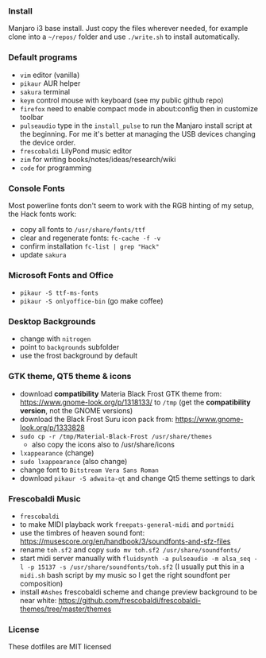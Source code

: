 ### Install
Manjaro i3 base install. Just copy the files wherever needed, for example clone into a ``~/repos/`` folder and use ``./write.sh`` to install automatically.

### Default programs
- ``vim`` editor (vanilla)
- ``pikaur`` AUR helper
- ``sakura`` terminal
- ``keym`` control mouse with keyboard (see my public github repo)
- ``firefox`` need to enable compact mode in about:config then in customize toolbar
- ``pulseaudio`` type in the ``install_pulse`` to run the Manjaro install script at the beginning. For me it's better at managing the USB devices changing the device order.
- ``frescobaldi`` LilyPond music editor
- ``zim`` for writing books/notes/ideas/research/wiki
- ``code`` for programming

### Console Fonts
Most powerline fonts don't seem to work with the RGB hinting of my setup, the Hack fonts work:

- copy all fonts to ``/usr/share/fonts/ttf`` 
- clear and regenerate fonts: ``fc-cache -f -v``
- confirm installation ``fc-list | grep "Hack"``
- update ``sakura``

### Microsoft Fonts and Office
- ``pikaur -S ttf-ms-fonts``
- ``pikaur -S onlyoffice-bin`` (go make coffee)

### Desktop Backgrounds
- change with ``nitrogen``
- point to ``backgrounds`` subfolder
- use the frost background by default

### GTK theme, QT5 theme & icons
 - download **compatibility** Materia Black Frost GTK theme from: https://www.gnome-look.org/p/1318133/ to ``/tmp`` (get the **compatibility version**, not the GNOME versions)
 - download the Black Frost Suru icon pack from: https://www.gnome-look.org/p/1333828
 - ``sudo cp -r /tmp/Material-Black-Frost /usr/share/themes``
   - also copy the icons also to /usr/share/icons
 - ``lxappearance`` (change)
 - ``sudo lxappearance`` (also change)
 - change font to ``Bitstream Vera Sans Roman``
 - download ``pikaur -S adwaita-qt`` and change Qt5 theme settings to dark

### Frescobaldi Music
 - ``frescobaldi``
 - to make MIDI playback work ``freepats-general-midi`` and ``portmidi``
 - use the timbres of heaven sound font: https://musescore.org/en/handbook/3/soundfonts-and-sfz-files
 - rename ``toh.sf2`` and copy ``sudo mv toh.sf2 /usr/share/soundfonts/``
 - start midi server manually with ``fluidsynth -a pulseaudio -m alsa_seq -l -p 15137 -s /usr/share/soundfonts/toh.sf2`` (I usually put this in a ``midi.sh`` bash script by my music so I get the right soundfont per composition)
 - install ``#Ashes`` frescobaldi scheme and change preview background to be near white: https://github.com/frescobaldi/frescobaldi-themes/tree/master/themes

### License
These dotfiles are MIT licensed
